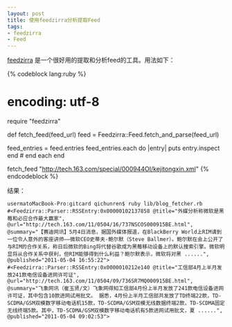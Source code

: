 ```yaml
---
layout: post
title: 使用feedzirra分析提取Feed
tags:
- feedzirra
- Feed
---        
```


[feedzirra](https://github.com/pauldix/feedzirra) 是一个很好用的提取和分析feed的工具。用法如下：

{% codeblock lang:ruby %}
# encoding: utf-8
require "feedzirra"

def fetch_feed(feed_url)
  feed = Feedzirra::Feed.fetch_and_parse(feed_url)
  
  feed_entries = feed.entries
  feed_entries.each do |entry|
    puts entry.inspect  
  end # end each
end

fetch_feed "http://tech.163.com/special/000944OI/kejitongxin.xml"
{% endcodeblock %}     

结果：

```
usermatoMacBook-Pro:gitcard qichunren$ ruby lib/blog_fetcher.rb 
#<Feedzirra::Parser::RSSEntry:0x00000102137858 @title="外媒分析称微软是黑莓和必应合作最大赢家", @url="http://tech.163.com/11/0504/16/737NSCOS000915BE.html", @summary="【赛迪网讯】5月4日消息，据国外媒体报道，在BlackBerry World上RIM请到一位令人意外的客座讲师——微软CEO史蒂夫-鲍尔默（Steve Ballmer）。鲍尔默在会上公开了与RIM的合作关系，称日后微软的Bing将代替谷歌成为黑莓移动设备上的默认搜索引擎。微软明显将从合作关系中获利，但RIM能够得到什么利益？鲍尔默表示，微软将对黑 ......", @published="2011-05-04 16:55:22">
#<Feedzirra::Parser::RSSEntry:0x0000010212e140 @title="工信部4月上半月发放241款电信设备进网许可证", @url="http://tech.163.com/11/0504/09/736SR7MQ000915BE.html", @summary="飞象网讯（崔玉贤/文）飞象网得知工信部4月份上半月发放了241款电信设备进网许可证，其中包含10款进网试用批文。 据悉，4月份上半月工信部共发放了TD终端22款，TD-SCDMA/GSM双模数字移动电话机15款，TD-SCDMA/GSM双模无线数据终端2款，TD-SCDMA固定无线终端5款。其中，TD-SCDMA/GSM双模数字移动电话机有5款进网试用批文，夏 ......", @published="2011-05-04 09:02:53">
```

    
